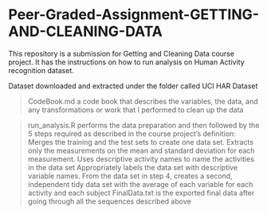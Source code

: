 # Peer-Graded-Assignment-GETTING-AND-CLEANING-DATA
This repository is a  submission for Getting and Cleaning Data course project. It has the instructions on how to run analysis on Human Activity recognition dataset.

Dataset downloaded and extracted under the folder called UCI HAR Dataset


>CodeBook.md a code book that describes the variables, the data, and any transformations or work that I performed to clean up the data

>run_analysis.R performs the data preparation and then followed by the 5 steps required as described in the course project’s definition:
  >Merges the training and the test sets to create one data set.
  >Extracts only the measurements on the mean and standard deviation for each measurement.
  >Uses descriptive activity names to name the activities in the data set
  >Appropriately labels the data set with descriptive variable names.
  >From the data set in step 4, creates a second, independent tidy data set with the average of each variable for each activity and each      subject 
>FinalData.txt is the exported final data after going through all the sequences described above
